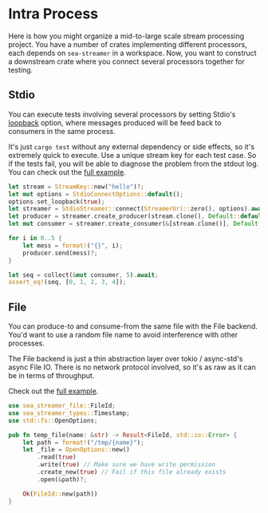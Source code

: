 # Intra Process

Here is how you might organize a mid-to-large scale stream processing project. You have a number of crates implementing different processors, each depends on `sea-streamer` in a workspace. Now, you want to construct a downstream crate where you connect several processors together for testing.

## Stdio

You can execute tests involving several processors by setting Stdio's [loopback](https://docs.rs/sea-streamer-stdio/*/sea_streamer_stdio/struct.StdioConnectOptions.html#method.set_loopback) option, where messages produced will be feed back to consumers in the same process.

It's just `cargo test` without any external dependency or side effects, so it's extremely quick to execute. Use a unique stream key for each test case. So if the tests fail, you will be able to diagnose the problem from the stdout log. You can check out the [full example](https://github.com/SeaQL/sea-streamer/blob/main/sea-streamer-stdio/tests/loopback.rs).

```rust
let stream = StreamKey::new("hello")?;
let mut options = StdioConnectOptions::default();
options.set_loopback(true);
let streamer = StdioStreamer::connect(StreamerUri::zero(), options).await?;
let producer = streamer.create_producer(stream.clone(), Default::default()).await?;
let mut consumer = streamer.create_consumer(&[stream.clone()], Default::default()).await?;

for i in 0..5 {
    let mess = format!("{}", i);
    producer.send(mess)?;
}

let seq = collect(&mut consumer, 5).await;
assert_eq!(seq, [0, 1, 2, 3, 4]);
```

## File

You can produce-to and consume-from the same file with the File backend. You'd want to use a random file name to avoid interference with other processes.

The File backend is just a thin abstraction layer over tokio / async-std's async File IO. There is no network protocol involved, so it's as raw as it can be in terms of throughput.

Check out the [full example](https://github.com/SeaQL/sea-streamer/blob/main/sea-streamer-file/tests/producer.rs).

```rust
use sea_streamer_file::FileId;
use sea_streamer_types::Timestamp;
use std::fs::OpenOptions;

pub fn temp_file(name: &str) -> Result<FileId, std::io::Error> {
    let path = format!("/tmp/{name}");
    let _file = OpenOptions::new()
        .read(true)
        .write(true) // Make sure we have write permission
        .create_new(true) // Fail if this file already exists
        .open(&path)?;

    Ok(FileId::new(path))
}
```